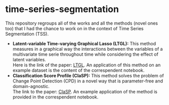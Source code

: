 # time-series-segmentation
This repository regroups all of the works and all the methods (novel ones too) that I had the chance to work on in the context of Time Series Segmentation (TSS).<br>
<ul>
<li><b>Latent-variable Time-varying Graphical Lasso (LTGL):</b> This method measures in a graphical way the interactions between the variables of a multivariate time serie throughout time while considering the effect of latent variables.<br></b>Here is the link of the paper: <a href="https://arxiv.org/pdf/1802.03987.pdf">LTGL</a>. An application of this method on an example dataset is the content of the correspendent notebook.</li>
<li><b>Classification Score Profile (ClaSP):</b> This method solves the problem of Change Point Detection (CPD) in a novel way that is parameter-free and domain-agnostic.<br>The link to the paper: <a href="https://arxiv.org/pdf/2207.13987.pdf">ClaSP</a>. An example application of the method is provided in the correspendent notebook.</li>
</ul>
